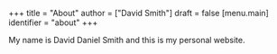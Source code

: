 +++
title = "About"
author = ["David Smith"]
draft = false
[menu.main]
  identifier = "about"
+++

My name is David Daniel Smith and this is my personal website.
